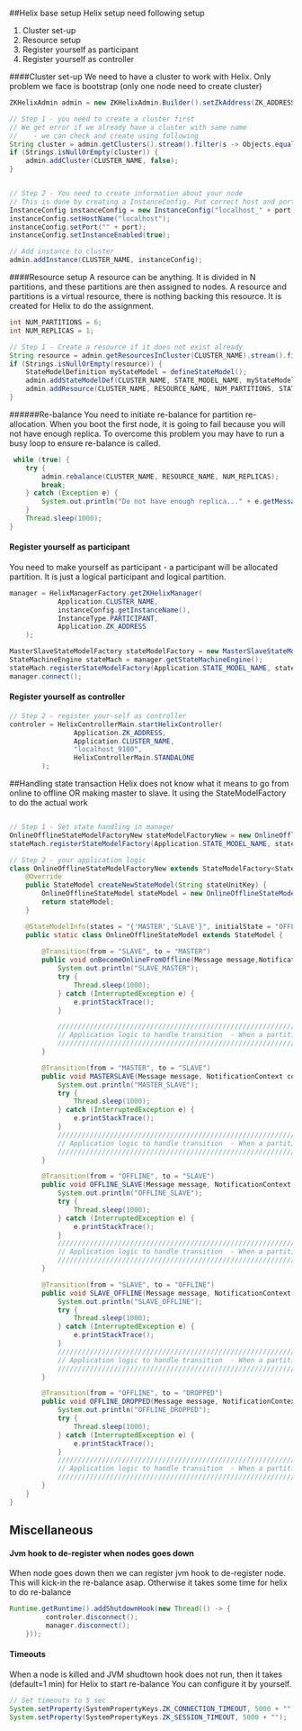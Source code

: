 ##Helix base setup
Helix setup need following setup
1. Cluster set-up
2. Resource setup
3. Register yourself as participant
4. Register yourself as controller

####Cluster set-up
We need to have a cluster to work with Helix. Only problem we face is bootstrap (only one node need to create cluster)
 
```java
ZKHelixAdmin admin = new ZKHelixAdmin.Builder().setZkAddress(ZK_ADDRESS).build();

// Step 1 - you need to create a cluster first
// We get error if we already have a cluster with same name 
//    - we can check and create using following 
String cluster = admin.getClusters().stream().filter(s -> Objects.equals(s, CLUSTER_NAME)).findFirst().orElse(null);
if (Strings.isNullOrEmpty(cluster)) {
    admin.addCluster(CLUSTER_NAME, false);
}


// Step 2 - You need to create information about your node
// This is done by creating a InstanceConfig. Put correct host and port here.
InstanceConfig instanceConfig = new InstanceConfig("localhost_" + port);
instanceConfig.setHostName("localhost");
instanceConfig.setPort("" + port);
instanceConfig.setInstanceEnabled(true);

// Add instance to cluster
admin.addInstance(CLUSTER_NAME, instanceConfig);

```

####Resource setup
A resource can be anything. It is divided in N partitions, and these partitions are then assigned to
nodes. A resource and partitions is a virtual resource, there is nothing backing this resource.
It is created for Helix to do the assignment.  
```java
int NUM_PARTITIONS = 6;
int NUM_REPLICAS = 1;

// Step 1 - Create a resource if it does not exist already
String resource = admin.getResourcesInCluster(CLUSTER_NAME).stream().filter(s -> Objects.equals(RESOURCE_NAME, s)).findFirst().orElse(null);
if (Strings.isNullOrEmpty(resource)) {
    StateModelDefinition myStateModel = defineStateModel();   
    admin.addStateModelDef(CLUSTER_NAME, STATE_MODEL_NAME, myStateModel);
    admin.addResource(CLUSTER_NAME, RESOURCE_NAME, NUM_PARTITIONS, STATE_MODEL_NAME, "FULL_AUTO");
}
```

######Re-balance 
You need to initiate re-balance for partition re-allocation. 
When you boot the first node, it is going to fail because you will not have enough replica. To overcome
this problem you may have to run a busy loop to ensure re-balance is called.
```java
 while (true) {
    try {
        admin.rebalance(CLUSTER_NAME, RESOURCE_NAME, NUM_REPLICAS);
        break;
    } catch (Exception e) {
        System.out.println("Do not have enough replica..." + e.getMessage());
    }
    Thread.sleep(1000);
}
```

#### Register yourself as participant
You need to make yourself as participant - a participant will be allocated partition. It is just a logical
participant and logical partition. 
```java
manager = HelixManagerFactory.getZKHelixManager(
            Application.CLUSTER_NAME,
            instanceConfig.getInstanceName(),
            InstanceType.PARTICIPANT,
            Application.ZK_ADDRESS
    );

MasterSlaveStateModelFactory stateModelFactory = new MasterSlaveStateModelFactory(instanceConfig.getInstanceName());
StateMachineEngine stateMach = manager.getStateMachineEngine();
stateMach.registerStateModelFactory(Application.STATE_MODEL_NAME, stateModelFactoryNew);
manager.connect();
```

#### Register yourself as controller
```java
// Step 2 - register your-self as controller 
controler = HelixControllerMain.startHelixController(
                Application.ZK_ADDRESS,
                Application.CLUSTER_NAME,
                "localhost_9100",
                HelixControllerMain.STANDALONE
        );
``` 

##Handling state transaction 
Helix does not know what it means to go from online to offline OR making master to slave. It using the StateModelFactory
to do the actual work 
```java

// Step 1 - Set state handling in manager
OnlineOfflineStateModelFactoryNew stateModelFactoryNew = new OnlineOfflineStateModelFactoryNew();
stateMach.registerStateModelFactory(Application.STATE_MODEL_NAME, stateModelFactoryNew);

// Step 2 - your application logic
class OnlineOfflineStateModelFactoryNew extends StateModelFactory<StateModel> {
    @Override
    public StateModel createNewStateModel(String stateUnitKey) {
        OnlineOfflineStateModel stateModel = new OnlineOfflineStateModel();
        return stateModel;
    }

    @StateModelInfo(states = "{'MASTER','SLAVE'}", initialState = "OFFLINE")
    public static class OnlineOfflineStateModel extends StateModel {
        
        @Transition(from = "SLAVE", to = "MASTER")
        public void onBecomeOnlineFromOffline(Message message,NotificationContext context) {
            System.out.println("SLAVE_MASTER");
            try {
                Thread.sleep(1000);
            } catch (InterruptedException e) {
                e.printStackTrace();
            }

            ////////////////////////////////////////////////////////////////////////////////////////////////
            // Application logic to handle transition  - When a partition goes to MASTER from SLAVE       //           
            ////////////////////////////////////////////////////////////////////////////////////////////////
        }

        @Transition(from = "MASTER", to = "SLAVE")
        public void MASTERSLAVE(Message message, NotificationContext context) {
            System.out.println("MASTER_SLAVE");
            try {
                Thread.sleep(1000);
            } catch (InterruptedException e) {
                e.printStackTrace();
            }
            ////////////////////////////////////////////////////////////////////////////////////////////////
            // Application logic to handle transition  - When a partition goes to SLAVE from MASTER       //           
            ////////////////////////////////////////////////////////////////////////////////////////////////
        }

        @Transition(from = "OFFLINE", to = "SLAVE")
        public void OFFLINE_SLAVE(Message message, NotificationContext context) {
            System.out.println("OFFLINE_SLAVE");
            try {
                Thread.sleep(1000);
            } catch (InterruptedException e) {
                e.printStackTrace();
            }
            ////////////////////////////////////////////////////////////////////////////////////////////////
            // Application logic to handle transition  - When a partition goes to SLAVE from OFFLINE      //           
            ////////////////////////////////////////////////////////////////////////////////////////////////
        }

        @Transition(from = "SLAVE", to = "OFFLINE")
        public void SLAVE_OFFLINE(Message message, NotificationContext context) {
            System.out.println("SLAVE_OFFLINE");
            try {
                Thread.sleep(1000);
            } catch (InterruptedException e) {
                e.printStackTrace();
            }
            ////////////////////////////////////////////////////////////////////////////////////////////////
            // Application logic to handle transition  - When a partition goes to OFFLINE from SLAVE      //           
            ////////////////////////////////////////////////////////////////////////////////////////////////
        }

        @Transition(from = "OFFLINE", to = "DROPPED")
        public void OFFLINE_DROPPED(Message message, NotificationContext context) {
            System.out.println("OFFLINE_DROPPED");
            try {
                Thread.sleep(1000);
            } catch (InterruptedException e) {
                e.printStackTrace();
            }
            ////////////////////////////////////////////////////////////////////////////////////////////////
            // Application logic to handle transition  - When a partition goes to DROPPED from OFFLINE    //           
            ////////////////////////////////////////////////////////////////////////////////////////////////
        }
    }
}
```

## Miscellaneous
#### Jvm hook to de-register when nodes goes down
When node goes down then we can register jvm hook to de-register node. This will kick-in the re-balance asap.
Otherwise it takes some time for helix to do re-balance
```java
Runtime.getRuntime().addShutdownHook(new Thread(() -> {    
         controler.disconnect();
         manager.disconnect();
    }));
``` 
#### Timeouts 
When a node is killed and JVM shudtown hook does not run, then it takes (default=1 min) for Helix to
start re-balance
You can configure it by yourself.
```java
// Set timeouts to 5 sec
System.setProperty(SystemPropertyKeys.ZK_CONNECTION_TIMEOUT, 5000 + "");
System.setProperty(SystemPropertyKeys.ZK_SESSION_TIMEOUT, 5000 + "");
```